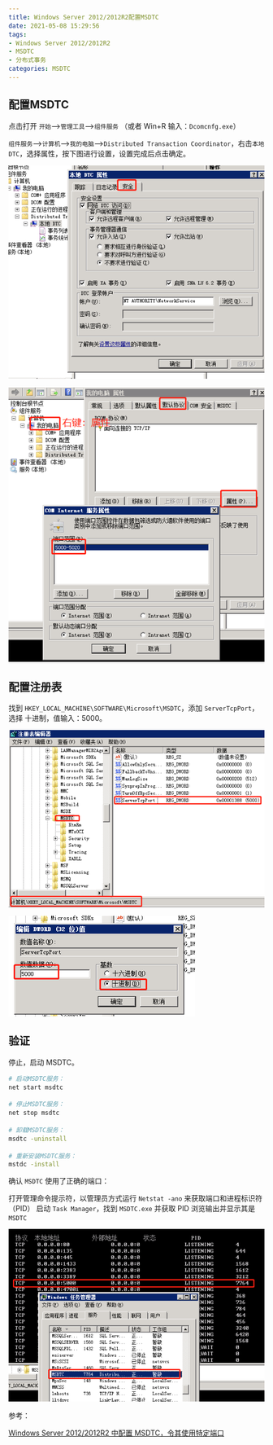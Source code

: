 ```yaml
---
title: Windows Server 2012/2012R2配置MSDTC
date: 2021-05-08 15:29:56
tags:
- Windows Server 2012/2012R2
- MSDTC
- 分布式事务
categories: MSDTC
---
```


## 配置MSDTC

点击打开 `开始`—>`管理工具`—>`组件服务` （或者 Win+R 输入：`Dcomcnfg.exe`）

`组件服务`—>`计算机`—>`我的电脑`—>`Distributed Transaction Coordinator`，右击`本地DTC`，选择属性，按下图进行设置，设置完成后点击确定。

<!--more-->
![微信截图_20210508153523.png](/img/微信截图_20210508153523.png)

![微信截图_20210508154146.png](/img/微信截图_20210508154146.png)

## 配置注册表

找到 `HKEY_LOCAL_MACHINE\SOFTWARE\Microsoft\MSDTC`，添加 `ServerTcpPort`，选择 十进制，值输入：5000。

![微信截图_20210508154445.png](/img/微信截图_20210508154445.png)

![微信截图_20210508154527.png](/img/微信截图_20210508154527.png)

## 验证

停止，启动 MSDTC。

```sh
# 启动MSDTC服务：
net start msdtc

# 停止MSDTC服务：
net stop msdtc

# 卸载MSDTC服务：
msdtc -uninstall

# 重新安装MSDTC服务：
mstdc -install
```

确认 `MSDTC` 使用了正确的端口：

打开管理命令提示符，以管理员方式运行 `Netstat -ano` 来获取端口和进程标识符（PID）
启动 `Task Manager`，找到 `MSDTC.exe` 并获取 PID
浏览输出并显示其是 `MSDTC`

![微信截图_20210508154947.png](/img/微信截图_20210508154947.png)

参考：

[Windows Server 2012/2012R2 中配置 MSDTC，令其使用特定端口](https://blog.csdn.net/xiaoye1202/article/details/110938912)
